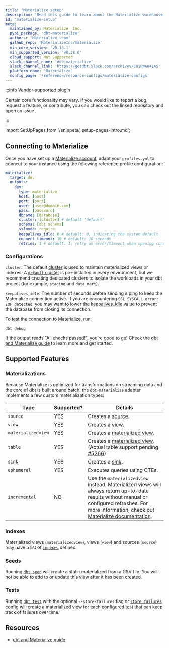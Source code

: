 ```yaml
---
title: "Materialize setup"
description: "Read this guide to learn about the Materialize warehouse setup in dbt."
id: "materialize-setup"
meta:
  maintained_by: Materialize  Inc.
  pypi_package: 'dbt-materialize'
  authors: 'Materialize team'
  github_repo: 'MaterializeInc/materialize'
  min_core_version: 'v0.18.1'
  min_supported_version: 'v0.28.0'
  cloud_support: Not Supported
  slack_channel_name: '#db-materialize'
  slack_channel_link: 'https://getdbt.slack.com/archives/C01PWAH41A5'
  platform_name: 'Materialize'
  config_page: '/reference/resource-configs/materialize-configs'
---
```


:::info Vendor-supported plugin

Certain core functionality may vary. If you would like to report a bug, request a feature, or contribute, you can check out the linked repository and open an issue.

:::

import SetUpPages from '/snippets/_setup-pages-intro.md';

<SetUpPages meta={frontMatter.meta} />

## Connecting to Materialize

Once you have set up a [Materialize account](https://materialize.com/register/), adapt your `profiles.yml` to connect to your instance using the following reference profile configuration:

<File name='~/.dbt/profiles.yml'>

```yaml
materialize:
  target: dev
  outputs:
    dev:
      type: materialize
      host: [host]
      port: [port]
      user: [user@domain.com]
      pass: [password]
      dbname: [database]
      cluster: [cluster] # default 'default'
      schema: [dbt schema]
      sslmode: require
      keepalives_idle: 0 # default: 0, indicating the system default
      connect_timeout: 10 # default: 10 seconds
      retries: 1 # default: 1, retry on error/timeout when opening connections
```

</File>

### Configurations

`cluster`: The default [cluster](https://materialize.com/docs/overview/key-concepts/#clusters) is used to maintain materialized views or indexes. A [`default` cluster](https://materialize.com/docs/sql/show-clusters/#default-cluster) is pre-installed in every environment, but we recommend creating dedicated clusters to isolate the workloads in your dbt project (for example, `staging` and `data_mart`).

`keepalives_idle`: The number of seconds before sending a ping to keep the Materialize connection active. If you are encountering `SSL SYSCALL error: EOF detected`, you may want to lower the [keepalives_idle](https://docs.getdbt.com/reference/warehouse-setups/postgres-setup#keepalives_idle) value to prevent the database from closing its connection.

To test the connection to Materialize, run:

```
dbt debug
```

If the output reads "All checks passed!", you’re good to go! Check the [dbt and Materialize guide](https://materialize.com/docs/guides/dbt/) to learn more and get started.

## Supported Features

### Materializations

Because Materialize is optimized for transformations on streaming data and the core of dbt is built around batch, the `dbt-materialize` adapter implements a few custom materialization types:

Type | Supported? | Details
-----|------------|----------------
`source` | YES | Creates a [source](https://materialize.com/docs/sql/create-source/).
`view` | YES | Creates a [view](https://materialize.com/docs/sql/create-view/#main).
`materializedview` | YES | Creates a [materialized view](https://materialize.com/docs/sql/create-materialized-view/#main).
`table` | YES | Creates a [materialized view](https://materialize.com/docs/sql/create-materialized-view/#main). (Actual table support pending [#5266](https://github.com/MaterializeInc/materialize/issues/5266))
`sink` | YES | Creates a [sink](https://materialize.com/docs/sql/create-sink/#main).
`ephemeral` | YES | Executes queries using <Term id="cte">CTEs</Term>.
`incremental` | NO | Use the `materializedview` <Term id="materialization" /> instead. Materialized views will always return up-to-date results without manual or configured refreshes. For more information, check out [Materialize documentation](https://materialize.com/docs/).

### Indexes

Materialized views (`materializedview`), views (`view`) and sources (`source`) may have a list of [`indexes`](/reference/resource-configs/materialize-configs#indexes) defined.

### Seeds

Running [`dbt seed`](/reference/commands/seed) will create a static materialized <Term id="view" /> from a CSV file. You will not be able to add to or update this view after it has been created.

### Tests

Running [`dbt test`](/reference/commands/test) with the optional `--store-failures` flag or [`store_failures` config](/reference/resource-configs/store_failures) will create a materialized view for each configured test that can keep track of failures over time.

## Resources

- [dbt and Materialize guide](https://materialize.com/docs/guides/dbt/)
